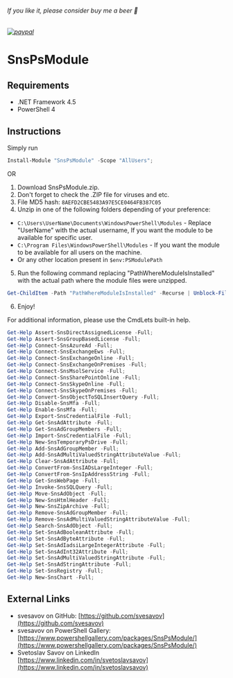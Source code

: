 
###### If you like it, please consider buy me a beer :beer:
###### [![paypal](https://www.paypalobjects.com/en_US/i/btn/btn_donateCC_LG.gif)](https://www.paypal.com/cgi-bin/webscr?cmd=_s-xclick&hosted_button_id=6NKR7XQH5E2P2&source=url)


# SnsPsModule


## Requirements

* .NET Framework 4.5
* PowerShell 4


## Instructions

Simply run
```powershell
Install-Module "SnsPsModule" -Scope "AllUsers";
```
OR
1. Download SnsPsModule.zip.
2. Don't forget to check the .ZIP file for viruses and etc.
3. File MD5 hash: `8AEFD2CBE5483A97E5CE0464FB387C05`
4. Unzip in one of the following folders depending of your preference:
* `C:\Users\UserName\Documents\WindowsPowerShell\Modules` - Replace "UserName" with the actual username, If you want the module to be available for specific user.
* `C:\Program Files\WindowsPowerShell\Modules` - If you want the module to be available for all users on the machine.
* Or any other location present in `$env:PSModulePath`
5. Run the following command replacing "PathWhereModuleIsInstalled" with the actual path where the module files were unzipped.
```powershell
Get-ChildItem -Path "PathWhereModuleIsInstalled" -Recurse | Unblock-File
```
6. Enjoy!

For additional information, please use the CmdLets built-in help.
```powershell
Get-Help Assert-SnsDirectAssignedLicense -Full;
Get-Help Assert-SnsGroupBasedLicense -Full;
Get-Help Connect-SnsAzureAd -Full;
Get-Help Connect-SnsExchangeEws -Full;
Get-Help Connect-SnsExchangeOnline -Full;
Get-Help Connect-SnsExchangeOnPremises -Full;
Get-Help Connect-SnsMsolService -Full;
Get-Help Connect-SnsSharePointOnline -Full;
Get-Help Connect-SnsSkypeOnline -Full;
Get-Help Connect-SnsSkypeOnPremises -Full;
Get-Help Convert-SnsObjectToSQLInsertQuery -Full;
Get-Help Disable-SnsMfa -Full;
Get-Help Enable-SnsMfa -Full;
Get-Help Export-SnsCredentialFile -Full;
Get-Help Get-SnsAdAttribute -Full;
Get-Help Get-SnsAdGroupMembers -Full;
Get-Help Import-SnsCredentialFile -Full;
Get-Help New-SnsTemporaryPsDrive -Full;
Get-Help Add-SnsAdGroupMember -Full;
Get-Help Add-SnsAdMultiValuedStringAttributeValue -Full;
Get-Help Clear-SnsAdAttribute -Full;
Get-Help ConvertFrom-SnsIADsLargeInteger -Full;
Get-Help ConvertFrom-SnsIpAddressString -Full;
Get-Help Get-SnsWebPage -Full;
Get-Help Invoke-SnsSQLQuery -Full;
Get-Help Move-SnsAdObject -Full;
Get-Help New-SnsHtmlHeader -Full;
Get-Help New-SnsZipArchive -Full;
Get-Help Remove-SnsAdGroupMember -Full;
Get-Help Remove-SnsAdMultiValuedStringAttributeValue -Full;
Get-Help Search-SnsAdObject -Full;
Get-Help Set-SnsAdBooleanAttribute -Full;
Get-Help Set-SnsAdByteAttribute -Full;
Get-Help Set-SnsAdIadsiLargeIntegerAttribute -Full;
Get-Help Set-SnsAdInt32Attribute -Full;
Get-Help Set-SnsAdMultiValuedStringAttribute -Full;
Get-Help Set-SnsAdStringAttribute -Full;
Get-Help Set-SnsRegistry -Full;
Get-Help New-SnsChart -Full;
```


## External Links

- svesavov on GitHub: [https://github.com/svesavov](https://github.com/svesavov)
- svesavov on PowerShell Gallery: [https://www.powershellgallery.com/packages/SnsPsModule/](https://www.powershellgallery.com/packages/SnsPsModule/)
- Svetoslav Savov on LinkedIn [https://www.linkedin.com/in/svetoslavsavov](https://www.linkedin.com/in/svetoslavsavov)
